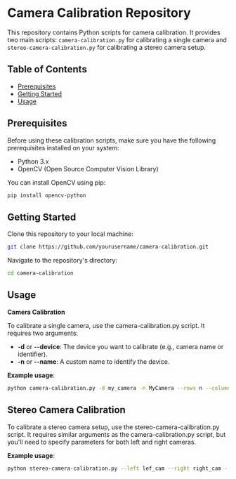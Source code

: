 # Camera Calibration Repository

This repository contains Python scripts for camera calibration. It provides two main scripts: `camera-calibration.py` for calibrating a single camera and `stereo-camera-calibration.py` for calibrating a stereo camera setup.

## Table of Contents
- [Prerequisites](#prerequisites)
- [Getting Started](#getting-started)
- [Usage](#usage)

## Prerequisites

Before using these calibration scripts, make sure you have the following prerequisites installed on your system:

- Python 3.x
- OpenCV (Open Source Computer Vision Library)

You can install OpenCV using pip:

```bash
pip install opencv-python
```

## Getting Started

Clone this repository to your local machine:

```bash
git clone https://github.com/yourusername/camera-calibration.git
```

Navigate to the repository's directory:

```bash
cd camera-calibration
```

## Usage
**Camera Calibration**

To calibrate a single camera, use the camera-calibration.py script. It requires two arguments:

* **-d** or **--device**: The device you want to calibrate (e.g., camera name or identifier).
* **-n** or **--name**: A custom name to identify the device.

**Example usage**:

```bash
python camera-calibration.py -d my_camera -n MyCamera --rows n --columns n
```

## Stereo Camera Calibration

To calibrate a stereo camera setup, use the stereo-camera-calibration.py script. It requires similar arguments as the camera-calibration.py script, but you'll need to specify parameters for both left and right cameras.

**Example usage**:

```bash
python stereo-camera-calibration.py --left lef_cam --right right_cam --rows n --columns n
```